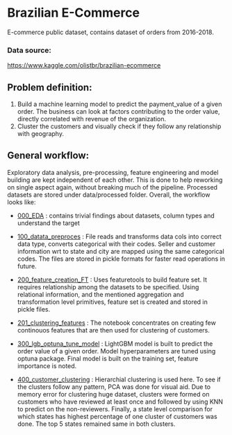 # Brazilian E-Commerce

E-commerce public dataset, contains dataset of orders from 2016-2018.

### Data source:  
https://www.kaggle.com/olistbr/brazilian-ecommerce

## Problem definition:
1. Build a machine learning model to predict the payment_value of a given order. The business can look at factors contributing to the order value, directly correlated with revenue of the organization.
2. Cluster the customers and visually check if they follow any relationship with geography.


## General workflow:
Exploratory data analysis, pre-processing, feature engineering and model building are kept independent of each other. This is done to help reworking on single aspect again, without breaking much of the pipeline. Processed datasets are stored under data/processed folder. Overall, the workflow looks like: 

* [000_EDA](https://github.com/OnkarDeshpande/brazil_ecomm/blob/master/code/000_EDA.ipynb) : contains trivial findings about datasets, column types and understand the target

* [100_datata_preproces](https://github.com/OnkarDeshpande/brazil_ecomm/blob/master/code/100_data_preprocess.ipynb) : File reads and transforms data cols into correct data type, converts categorical with their codes. Seller and customer information wrt to state and city are mapped using the same categorical codes. The files are stored in pickle formats for faster read operations in future.

* [200_feature_creation_FT](https://github.com/OnkarDeshpande/brazil_ecomm/blob/master/code/200_features_creation_FT.ipynb) : Uses featuretools to build feature set. It requires relationship among the datasets to be specified. Using relational information, and the mentioned aggregation and transformation level primitives, feature set is created and stored in pickle files.

* [201_clustering_features](https://github.com/OnkarDeshpande/brazil_ecomm/blob/master/code/201_clustering_features.ipynb) : The notebook concentrates on creating few continouos features that are then used for clustering of customers.

* [300_lgb_optuna_tune_model](https://github.com/OnkarDeshpande/brazil_ecomm/blob/master/code/300_lgb_optuna_tune_model.ipynb) : LightGBM model is built to predict the order value of a given order. Model hyperparameters are tuned using optuna package. Final model is built on the training set, feature importance is noted.

* [400_customer_clustering](https://github.com/OnkarDeshpande/brazil_ecomm/blob/master/code/400_customer_clustering.ipynb) : Hierarchial clustering is used here. To see if the clusters follow any pattern, PCA was done for visual aid. Due to memory error for clustering huge dataset, clusters were formed on customers who have reviewed at least once and followed by using KNN to predict on the non-reviewers. Finally, a state level comparison for which states has highest percentage of one cluster of customers was done. The top 5 states remained same in both clusters.
